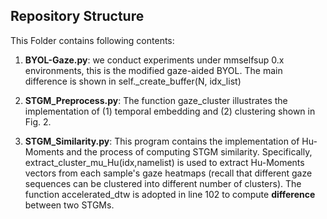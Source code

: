 ## Repository Structure

This Folder contains following contents:

1. **BYOL-Gaze.py**: we conduct experiments under mmselfsup 0.x environments, this is the modified gaze-aided BYOL. The main difference is shown in self.\_create_buffer(N, idx_list)

2. **STGM_Preprocess.py**: The function gaze_cluster illustrates the implementation of (1) temporal embedding and (2) clustering shown in Fig. 2.

3. **STGM_Similarity.py**: This program contains the implementation of Hu-Moments and the process of computing STGM similarity. Specifically, extract_cluster_mu_Hu(idx,namelist) is used to extract Hu-Moments vectors from each sample's gaze heatmaps (recall that different gaze sequences can be clustered into different number of clusters). The function accelerated_dtw is adopted in line 102 to compute **difference** between two STGMs.
